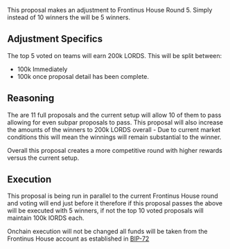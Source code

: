 This proposal makes an adjustment to Frontinus House Round 5. Simply instead of 10 winners the will be 5 winners.

## Adjustment Specifics
The top 5 voted on teams will earn 200k LORDS. This will be split between:
- 100k Immediately
- 100k once proposal detail has been complete.

## Reasoning
The are 11 full proposals and the current setup will allow 10 of them to pass allowing for even subpar proposals to pass. This proposal will also increase the amounts of the winners to 200k LORDS overall - Due to current market conditions this will mean the winnings will remain substantial to the winner.

Overall this proposal creates a more competitive round with higher rewards versus the current setup.

## Execution
This proposal is being run in parallel to the current Frontinus House round and voting will end just before it therefore if this proposal passes the above will be executed with 5 winners, if not the top 10 voted proposals will maintain 100k lORDS each.

Onchain execution will not be changed all funds will be taken from the Frontinus House account as established in [BIP-72](https://snapshot.box/#/sn:0x07bd3419669f9f0cc8f19e9e2457089cdd4804a4c41a5729ee9c7fd02ab8ab62/proposal/43)
